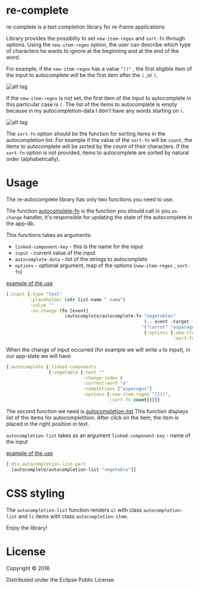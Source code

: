 # re-complete
re-complete is a text completion library for re-frame applications

Library provides the possibilty to set `new-item-regex` and `sort-fn` through options. Using the `new-item-regex` option,
the user can describe which type of characters he wants to ignore at the beginning and at the end of the word.

For example, if the `new-item-regex` has a value `"()"` , the first eligible item of the input to autocomplete
will be the first item after the `(` ,or `)`.

![alt tag](http://s21.postimg.org/hc3lopv6v/Screen_Shot_2016_03_14_at_15_13_14.png)

If the `new-item-regex` is not set, the first item of the input to autocomplete in this particular case is `(`.
The list of the items to autocomplete is empty because in my autocompletion-data I don't have any words starting on `(`.

![alt tag](http://s14.postimg.org/90jw4k7a9/Screen_Shot_2016_03_14_at_15_13_27.png)

The `sort-fn` option should be the function for sorting items in the autocompletion list.
For example if the value of the `sort-fn` will be `count`, the items to autocomplete will be sorted by the count of their characters.
If the `sort-fn` option is not provided, items to autocomplete are sorted by natural order (alphabetically).

# Usage

The re-autocomplete library has only two functions you need to use.

The function [autocomplete-fn](https://github.com/ScalaConsultants/re-complete/blob/master/src/re_complete/core.cljs#L23)
is the function you should call in you `on-change` handler, it's responsible for updating the state of the autocomplete
in the app-db.

This functions takes as arguments:
* `linked-component-key` - this is the name for the input
* `input` - current value of the input
* `autocomplete-data` - list of the strings to autocomplete
* `options` - optional argument, map of the options (`new-item-regex` , `sort-fn`)

[example of the use](https://github.com/ScalaConsultants/re-complete/blob/master/demo/re_complete/example.cljs#L80)

```clojure
[:input {:type "text"
         :placeholder (str list-name " name")
         :value ""
         :on-change (fn [event]
                      (autocomplete/autocomplete-fn "vegetables"
                                                    (.. event -target -value)
                                                   '("carrot" "asparagus" "broccoli")
                                                    {:options {:new-item-regex "[]()"
                                                               :sort-fn count}}))}]
```

When the change of input occurred (for example we will write `a` to input), in our app-state we will have

```clojure
{:autocomplete {:linked-components                                                                                                                                                                          
                {:vegetable {:text ""
                             :change-index 0
                             :current-word "a"
                             :completions ["asparagus"]
                             :options {:new-item-regex "[]()",
                                       :sort-fn count}}}}}
```

The second function we need is [autocompletion-list](https://github.com/ScalaConsultants/re-complete/blob/master/src/re_complete/core.cljs#L6) 
This function displays list of the items for autocompletition. After click on the item, the item is placed in the right position in text. 

`autocompletion-list` takes as an argument `linked-component-key` - name of the input

[example of the use](https://github.com/ScalaConsultants/re-complete/blob/master/demo/re_complete/example.cljs#L94)

```clojure
[:div.autocompletion-list-part
  [autocomplete/autocompletion-list "vegetable"]]
```

# CSS styling

The `autocompletion-list` function renders `ul` with class `autocompletion-list` and `li` items with class `autocompletion-item`.

Enjoy the library!

# License

Copyright © 2016

Distributed under the Eclipse Public License.

